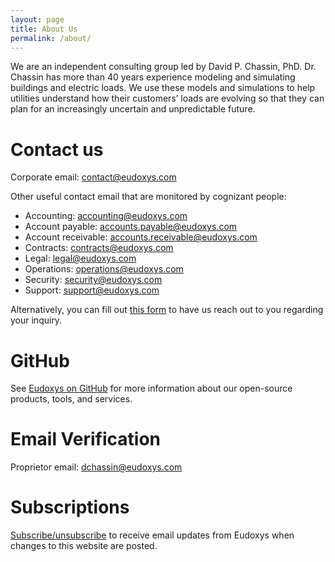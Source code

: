 ```yaml
---
layout: page
title: About Us
permalink: /about/
---
```


We are an independent consulting group led by David P. Chassin, PhD. Dr. Chassin has more than 40 years experience modeling and simulating buildings and electric loads. We use these models and simulations to help utilities understand how their customers’ loads are evolving so that they can plan for an increasingly uncertain and unpredictable future.

# Contact us

Corporate email: contact@eudoxys.com

Other useful contact email that are monitored by cognizant people:
* Accounting: accounting@eudoxys.com
* Account payable: accounts.payable@eudoxys.com
* Account receivable: accounts.receivable@eudoxys.com
* Contracts: contracts@eudoxys.com
* Legal: legal@eudoxys.com
* Operations: operations@eudoxys.com
* Security: security@eudoxys.com
* Support: support@eudoxys.com

Alternatively, you can fill out [this form](https://docs.google.com/forms/d/e/1FAIpQLSer5PnrZ8_ZiJod1kf6pUG_flPbsc2AtxRx5BMiRiM8uM_vaA/viewform) to have us reach out to you regarding your inquiry.

# GitHub

See [Eudoxys on GitHub](https://github.com/eudoxys) for more information about our open-source products, tools, and services.

# Email Verification

Proprietor email: dchassin@eudoxys.com

# Subscriptions

[Subscribe/unsubscribe](https://forms.gle/maeprnx4uwvQLtD77) to receive email updates from Eudoxys when changes to this website are posted.
